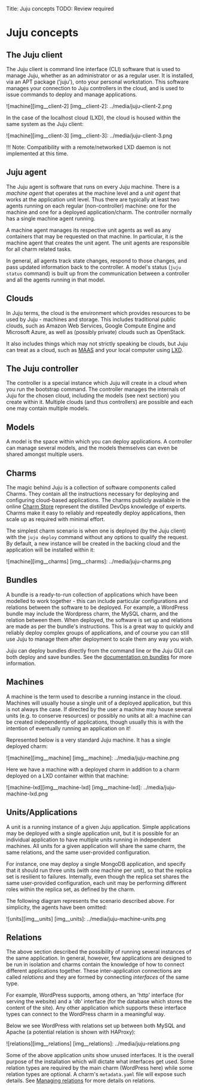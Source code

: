 Title: Juju concepts
TODO:  Review required

# Juju concepts

## The Juju client

The Juju client is command line interface (CLI) software that is used to
manage Juju, whether as an administrator or as a regular user. It is 
installed, via an APT package ('juju'), onto your personal workstation. 
This software manages your connection to Juju controllers in the cloud, 
and is used to issue commands to deploy and manage applications.

![machine][img__client-2]
[img__client-2]: ../media/juju-client-2.png

In the case of the localhost cloud (LXD), the cloud is housed within the same
system as the Juju client:

![machine][img__client-3]
[img__client-3]: ../media/juju-client-3.png

!!! Note:
    Compatibility with a remote/networked LXD daemon is not implemented at this
    time.

## Juju agent

The Juju agent is software that runs on every Juju machine. There is a *machine
agent* that operates at the machine level and a *unit agent* that works at the
application unit level. Thus there are typically at least two agents running on
each regular (non-controller) machine: one for the machine and one for a
deployed application/charm. The controller normally has a single machine agent
running.

A machine agent manages its respective unit agents as well as any containers
that may be requested on that machine. In particular, it is the machine agent
that creates the unit agent. The unit agents are responsible for all charm
related tasks.

In general, all agents track state changes, respond to those changes, and pass
updated information back to the controller. A model's status (`juju status`
command) is built up from the communication between a controller and all the
agents running in that model.

## Clouds

In Juju terms, the cloud is the environment which provides resources to be used
by Juju - machines and storage. This includes traditional public clouds, such
as Amazon Web Services, Google Compute Engine and Microsoft Azure, as well as
(possibly private) clouds such as OpenStack.

It also includes things which may not strictly speaking be clouds, but Juju can
treat as a cloud, such as [MAAS][maas] and your local computer using [LXD][lxd].


## The Juju controller

The controller is a special instance which Juju will create in a cloud when you
run the bootstrap command. The controller manages the internals of Juju for the
chosen cloud, including the models (see next section) you create within it.
Multiple clouds (and thus controllers) are possible and each one may contain
multiple models.

## Models

A model is the space within which you can deploy applications. A controller can 
manage several models, and the models themselves can even be shared amongst
multiple users.

## Charms

The magic behind Juju is a collection of software components called Charms. They
contain all the instructions necessary for deploying and configuring 
cloud-based applications. The charms publicly available in the online 
[Charm Store][charmstore] 
represent the distilled DevOps knowledge of experts. Charms make it easy to 
reliably and repeatedly deploy applications, then scale up as required with
minimal effort.

The simplest charm scenario is when one is deployed (by the Juju client) with
the `juju deploy` command without any options to qualify the request. By
default, a new instance will be created in the backing cloud and the
application will be installed within it:

![machine][img__charms]
[img__charms]: ../media/juju-charms.png

## Bundles

A bundle is a ready-to-run collection of applications which have been modelled
to work together - this can include particular configurations and relations
between the software to be deployed. For example, a WordPress bundle may include
the Wordpress charm, the MySQL charm, and the relation between them. When
deployed, the software is set up and relations are made as per the bundle's 
instructions. This is a great way to quickly and reliably deploy complex groups
of applications, and of course you can still use Juju to manage them after 
deployment to scale them any way you wish.

Juju can deploy bundles directly from the command line or the Juju GUI can both
deploy and save bundles. See the [documentation on bundles][bundles] for more
information.

## Machines

A machine is the term used to describe a running instance in the cloud. Machines
will usually house a single unit of a deployed application, but this is not
always the case. If directed by the user a machine may house several units (e.g.
to conserve resources) or possibly no units at all: a machine can be created 
independently of applications, though usually this is with the intention of 
eventually running an application on it!

Represented below is a very standard Juju machine. It has a single deployed
charm:

![machine][img__machine]
[img__machine]: ../media/juju-machine.png

Here we have a machine with a deployed charm in addition to a charm deployed on
a LXD container within that machine:

![machine-lxd][img__machine-lxd]
[img__machine-lxd]: ../media/juju-machine-lxd.png

## Units/Applications

A unit is a running instance of a given Juju application. Simple applications
may be deployed with a single application unit, but it is possible for an
individual application to have multiple units running in independent machines.
All units for a given application will share the same charm, the same
relations, and the same user-provided configuration.

For instance, one may deploy a single MongoDB application, and specify that it
should run three units (with one machine per unit), so that the replica set is
resilient to failures. Internally, even though the replica set shares the same
user-provided configuration, each unit may be performing different roles within
the replica set, as defined by the charm.

The following diagram represents the scenario described above. For simplicity,
the agents have been omitted:

![units][img__units]
[img__units]: ../media/juju-machine-units.png

## Relations

The above section described the possibility of running several instances of the
same application. In general, however, few applications are designed to be run
in isolation and charms contain the knowledge of how to connect different
applications together. These inter-application connections are called
*relations* and they are formed by connecting *interfaces* of the same type.

For example, WordPress supports, among others, an 'http' interface (for serving
the website) and a 'db' interface (for the database which stores the content of
the site). Any other application which supports these interface types can
connect to the WordPress charm in a meaningful way.

Below we see WordPress with relations set up between both MySQL and Apache (a
potential relation is shown with HAProxy):

![relations][img__relations]
[img__relations]: ../media/juju-relations.png

Some of the above application units show unused interfaces. It is the overall
purpose of the installation which will dictate what interfaces get used. Some
relation types are required by the main charm (WordPress here) while some
relation types are optional. A charm's `metadata.yaml` file will expose such
details. See [Managing relations][charms-relations] for more details on
relations.

[maas]: https://maas.io "Metal as a Service"
[bundles]: ./charms-bundles.html
[lxd]: http://www.ubuntu.com/cloud/lxd
[charmstore]: https://jujucharms.com/store
[charms-relations]: ./charms-relations.html 
